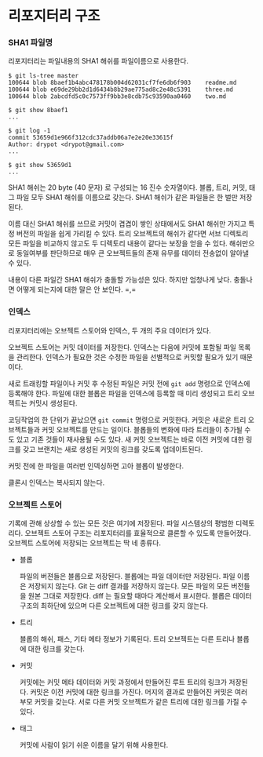 # 리포지터리 구조

### SHA1 파일명

리포지터리는 파일내용의 SHA1 해쉬를 파일이름으로 사용한다.

	$ git ls-tree master
	100644 blob 8baef1b4abc478178b004d62031cf7fe6db6f903	readme.md
	100644 blob e69de29bb2d1d6434b8b29ae775ad8c2e48c5391	three.md
	100644 blob 2abcdfd5c0c7573ff9bb3e8cdb75c93590aa0460	two.md

	$ git show 8baef1
	...

	$ git log -1
	commit 53659d1e966f312cdc37addb06a7e2e20e33615f
	Author: drypot <drypot@gmail.com>
	...

	$ git show 53659d1
	...

SHA1 해쉬는 20 byte (40 문자) 로 구성되는 16 진수 숫자열이다.
블롭, 트리, 커밋, 태그 파일 모두 SHA1 해쉬를 이름으로 갖는다.
SHA1 해쉬가 같은 파일들은 한 벌만 저장된다.

이름 대신 SHA1 해쉬를 쓰므로 커밋이 겹겹이 쌓인 상태에서도 SHA1 해쉬만 가지고 특정 버전의 파일을 쉽게 가리킬 수 있다.
트리 오브젝트의 해쉬가 같다면 서브 디렉토리 모든 파일을 비교하지 않고도 두 디렉토리 내용이 같다는 보장을 얻을 수 있다.
해쉬만으로 동일여부를 판단하므로 매우 큰 오브젝트들의 존재 유무를 데이터 전송없이 알아낼 수 있다.

내용이 다른 파일간 SHA1 해쉬가 충돌할 가능성은 있다. 하지만 엄청나게 낮다.
충돌나면 어떻게 되는지에 대한 말은 안 보인다. =,=


### 인덱스

리포지터리에는 오브젝트 스토어와 인덱스, 두 개의 주요 데이터가 있다.

오브젝트 스토어는 커밋 데이터를 저장한다.
인덱스는 다음에 커밋에 포함될 파일 목록을 관리한다.
인덱스가 필요한 것은 수정한 파일을 선별적으로 커밋할 필요가 있기 때문이다.

새로 트래킹할 파일이나 커밋 후 수정된 파일은 커밋 전에 `git add` 명령으로 인덱스에 등록해야 한다.
파일에 대한 블롭은 파일을 인덱스에 등록할 때 미리 생성되고
트리 오브젝트는 커밋시 생성된다.

코딩작업의 한 단위가 끝났으면 `git commit` 명령으로 커밋한다.
커밋은 새로운 트리 오브젝트들과 커밋 오브젝트를 만드는 일이다.
블롭들의 변화에 따라 트리들이 추가될 수도 있고 기존 것들이 재사용될 수도 있다.
새 커밋 오브젝트는 바로 이전 커밋에 대한 링크를 갖고 브랜치는 새로 생성된 커밋의 링크를 갖도록 업데이트된다.

커밋 전에 한 파일을 여러번 인덱싱하면 고아 블롭이 발생한다.

클론시 인덱스는 복사되지 않는다.


### 오브젝트 스토어

기록에 관해 상상할 수 있는 모든 것은 여기에 저장된다.
파일 시스템상의 평범한 디렉토리다.
오브젝트 스토어 구조는 리포지터리를 효율적으로 클론할 수 있도록 만들어졌다.
오브젝트 스토어에 저장되는 오브젝트는 딱 네 종류다.

* 블롭

	파일의 버젼들은 블롭으로 저장된다.
	블롭에는 파일 데이터만 저장된다. 파일 이름은 저장되지 않는다.
	Git 는 diff 결과를 저장하지 않는다. 모든 파일의 모든 버전들을 원본 그대로 저장한다.
	diff 는 필요할 때마다 계산해서 표시한다.
	블롭은 데이터 구조의 최하단에 있으며 다른 오브젝트에 대한 링크를 갖지 않는다.

* 트리

	블롭의 해쉬, 패스, 기타 메타 정보가 기록된다.
	트리 오브젝트는 다른 트리나 블롭에 대한 링크를 갖는다.

* 커밋

	커밋에는 커밋 메타 데이터와 커밋 과정에서 만들어진 루트 트리의 링크가 저장된다.
	커밋은 이전 커밋에 대한 링크를 가진다.
	머지의 결과로 만들어진 커밋은 여러 부모 커밋을 갖는다.
	서로 다른 커밋 오브젝트가 같은 트리에 대한 링크를 가질 수 있다.

* 태그

	커밋에 사람이 읽기 쉬운 이름을 달기 위해 사용한다.
